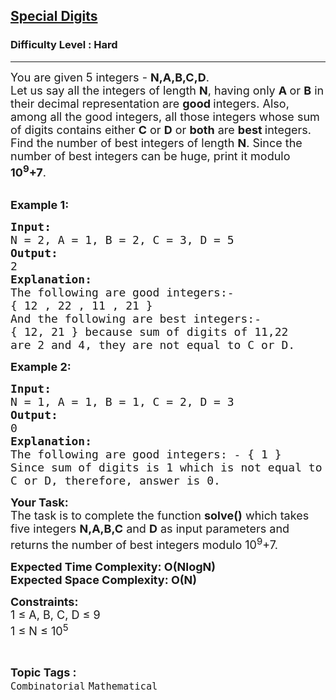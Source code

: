 <h2><a href="https://practice.geeksforgeeks.org/problems/7a3e0427cbb1ea9fbfec499dc6fce377ffdf7aed/1">Special Digits</a></h2><h3>Difficulty Level : Hard</h3><hr><div class="problems_problem_content__Xm_eO"><p><span style="font-size:18px">You are given 5 integers -&nbsp;<strong>N,A,B,C,D</strong>.<br>
Let us say all the integers of length&nbsp;<strong>N</strong>,&nbsp;having only <strong>A </strong>or <strong>B</strong> in their decimal representation are&nbsp;<strong>good </strong>integers. Also, among all the good integers, all those integers whose sum of digits contains either&nbsp;<strong>C</strong>&nbsp;or&nbsp;<strong>D</strong>&nbsp;or <strong>both</strong> are <strong>best </strong>integers.<br>
Find the number of best integers of length <strong>N</strong>. Since the number of best integers can be huge, print it modulo <strong>10<sup>9</sup>+7</strong>.</span><br>
&nbsp;</p>

<p><span style="font-size:18px"><strong>Example 1:</strong></span></p>

<pre><span style="font-size:18px"><strong>Input:
</strong>N = 2, A = 1, B = 2, C = 3, D = 5
<strong>Output: 
</strong>2<strong>
Explanation: 
</strong>The following are good integers:- 
{ 12 , 22 , 11 , 21 }
And the following are best integers:- 
{ 12, 21&nbsp;} because sum of digits of 11,22
are 2 and 4, they are not equal to C or D.
</span></pre>

<p><span style="font-size:18px"><strong>Example 2:</strong></span></p>

<pre><span style="font-size:18px"><strong>Input:
</strong>N = 1, A = 1, B = 1, C = 2, D = 3
<strong>Output: 
</strong>0<strong>
Explanation: 
</strong>The following are good integers: - { 1 }
Since sum of digits is 1 which is not equal to
C or D, therefore, answer is 0.</span></pre>

<p><span style="font-size:18px"><strong>Your Task:</strong><br>
The task is to complete the function&nbsp;<strong>solve()</strong> which takes five integers <strong>N,A,B,C</strong>&nbsp;and <strong>D</strong>&nbsp;as&nbsp;input parameters&nbsp;and returns the number of best integers modulo 10<sup>9</sup>+7.</span></p>

<p><strong><span style="font-size:18px">Expected Time Complexity: O(NlogN)<br>
Expected Space Complexity: O(N)</span></strong></p>

<p><span style="font-size:18px"><strong>Constraints:</strong><br>
1 ≤&nbsp;A, B, C, D ≤ 9<br>
1 ≤ N&nbsp;≤ 10<sup>5</sup></span></p>
</div><br><p><span style=font-size:18px><strong>Topic Tags : </strong><br><code>Combinatorial</code>&nbsp;<code>Mathematical</code>&nbsp;